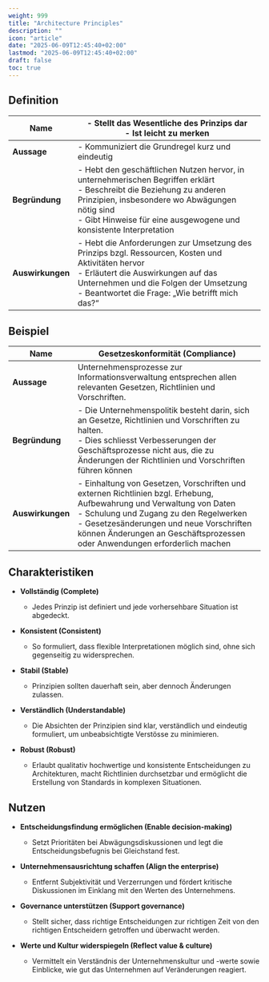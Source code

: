 ```yaml
---
weight: 999
title: "Architecture Principles"
description: ""
icon: "article"
date: "2025-06-09T12:45:40+02:00"
lastmod: "2025-06-09T12:45:40+02:00"
draft: false
toc: true
---
```


## Definition

| **Name**         | - Stellt das Wesentliche des Prinzips dar<br>- Ist leicht zu merken |
|------------------|------------------------------------------------------------------------|
| **Aussage**      | - Kommuniziert die Grundregel kurz und eindeutig                       |
| **Begründung**   | - Hebt den geschäftlichen Nutzen hervor, in unternehmerischen Begriffen erklärt<br>- Beschreibt die Beziehung zu anderen Prinzipien, insbesondere wo Abwägungen nötig sind<br>- Gibt Hinweise für eine ausgewogene und konsistente Interpretation |
| **Auswirkungen** | - Hebt die Anforderungen zur Umsetzung des Prinzips bzgl. Ressourcen, Kosten und Aktivitäten hervor<br>- Erläutert die Auswirkungen auf das Unternehmen und die Folgen der Umsetzung<br>- Beantwortet die Frage: „Wie betrifft mich das?“ |


## Beispiel

| **Name**         | Gesetzeskonformität (Compliance) |
|------------------|---------------------|
| **Aussage**      | Unternehmensprozesse zur Informationsverwaltung entsprechen allen relevanten Gesetzen, Richtlinien und Vorschriften. |
| **Begründung**   | - Die Unternehmenspolitik besteht darin, sich an Gesetze, Richtlinien und Vorschriften zu halten.<br>- Dies schliesst Verbesserungen der Geschäftsprozesse nicht aus, die zu Änderungen der Richtlinien und Vorschriften führen können |
| **Auswirkungen** | - Einhaltung von Gesetzen, Vorschriften und externen Richtlinien bzgl. Erhebung, Aufbewahrung und Verwaltung von Daten<br>- Schulung und Zugang zu den Regelwerken<br>- Gesetzesänderungen und neue Vorschriften können Änderungen an Geschäftsprozessen oder Anwendungen erforderlich machen |

## Charakteristiken

- **Vollständig (Complete)**
  - Jedes Prinzip ist definiert und jede vorhersehbare Situation ist abgedeckt.

- **Konsistent (Consistent)**
  - So formuliert, dass flexible Interpretationen möglich sind, ohne sich gegenseitig zu widersprechen.

- **Stabil (Stable)**
  - Prinzipien sollten dauerhaft sein, aber dennoch Änderungen zulassen.

- **Verständlich (Understandable)**
  - Die Absichten der Prinzipien sind klar, verständlich und eindeutig formuliert, um unbeabsichtigte Verstösse zu minimieren.

- **Robust (Robust)**
  - Erlaubt qualitativ hochwertige und konsistente Entscheidungen zu Architekturen, macht Richtlinien durchsetzbar und ermöglicht die Erstellung von Standards in komplexen Situationen.

## Nutzen

- **Entscheidungsfindung ermöglichen (Enable decision-making)**
  - Setzt Prioritäten bei Abwägungsdiskussionen und legt die Entscheidungsbefugnis bei Gleichstand fest.

- **Unternehmensausrichtung schaffen (Align the enterprise)**
  - Entfernt Subjektivität und Verzerrungen und fördert kritische Diskussionen im Einklang mit den Werten des Unternehmens.

- **Governance unterstützen (Support governance)**
  - Stellt sicher, dass richtige Entscheidungen zur richtigen Zeit von den richtigen Entscheidern getroffen und überwacht werden.

- **Werte und Kultur widerspiegeln (Reflect value & culture)**
  - Vermittelt ein Verständnis der Unternehmenskultur und -werte sowie Einblicke, wie gut das Unternehmen auf Veränderungen reagiert.
